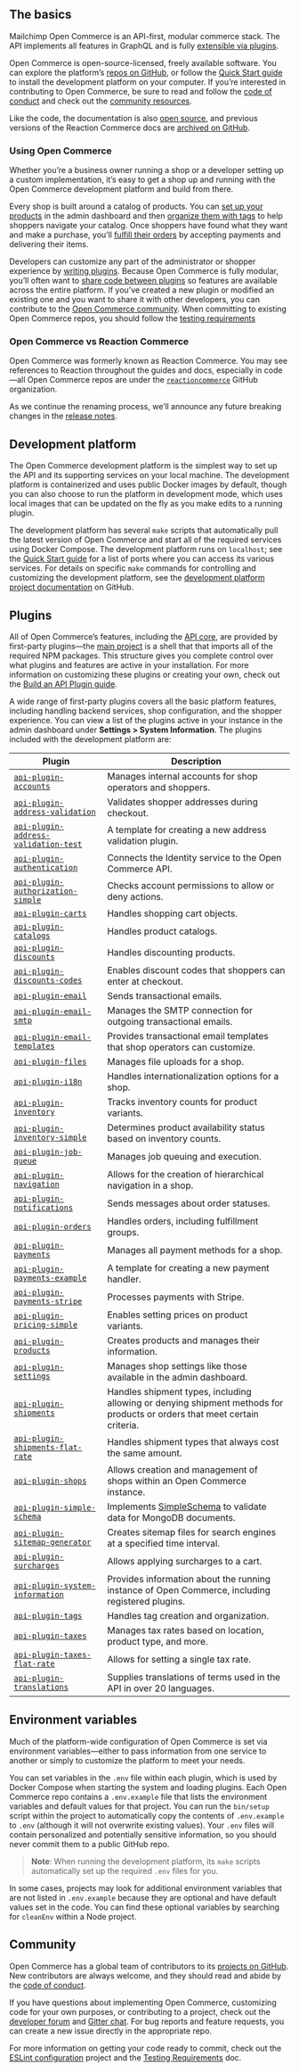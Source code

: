 ## The basics

Mailchimp Open Commerce is an API-first, modular commerce stack. The API implements all features in GraphQL and is fully [extensible via plugins](/open-commerce/guides/build-api-plugin/).

Open Commerce is open-source-licensed, freely available software. You can explore the platform’s [repos on GitHub](https://github.com/reactioncommerce), or follow the [Quick Start guide](/open-commerce/guides/quick-start/) to install the development platform on your computer. If you’re interested in contributing to Open Commerce, be sure to read and follow the [code of conduct](https://github.com/reactioncommerce/reaction-docs/blob/trunk/public-docs/code-of-conduct.md/) and check out the [community resources](#community).

Like the code, the documentation is also [open source](https://github.com/reactioncommerce/docs), and previous versions of the Reaction Commerce docs are [archived on GitHub](https://github.com/reactioncommerce/reaction-docs).

### Using Open Commerce

Whether you’re a business owner running a shop or a developer setting up a custom implementation, it’s easy to get a shop up and running with the Open Commerce development platform and build from there.

Every shop is built around a catalog of products. You can [set up your products](/open-commerce/docs/creating-organizing-products/) in the admin dashboard  and then [organize them with tags](/open-commerce/docs/tags-navigation/) to help shoppers navigate your catalog. Once shoppers have found what they want and make a purchase, you’ll [fulfill their orders](/open-commerce/docs/fulfilling-orders/) by accepting payments and delivering their items.

Developers can customize any part of the administrator or shopper experience by [writing plugins](/open-commerce/guides/build-api-plugin/). Because Open Commerce is fully modular, you’ll often want to [share code between plugins](/open-commerce/docs/sharing-code-between-plugins/) so features are available across the entire platform. If you’ve created a new plugin or modified an existing one and you want to share it with other developers, you can contribute to the [Open Commerce community](#community). When committing to existing Open Commerce repos, you should follow the [testing requirements](/open-commerce/docs/testing-requirements/)

### Open Commerce vs Reaction Commerce

Open Commerce was formerly known as Reaction Commerce. You may see references to Reaction throughout the guides and docs, especially in code—all Open Commerce repos are under the [`reactioncommerce`](https://github.com/reactioncommerce) GitHub organization. 

As we continue the renaming process, we’ll announce any future breaking changes in the [release notes](/release-notes/).

## Development platform

The Open Commerce development platform is the simplest way to set up the API and its supporting services on your local machine. The development platform is containerized and uses public Docker images by default, though you can also choose to run the platform in development mode, which uses local images that can be updated on the fly as you make edits to a running plugin. 

The development platform has several `make` scripts that automatically pull the latest version of Open Commerce and start all of the required services using Docker Compose. The development platform runs on `localhost`; see the [Quick Start guide](/open-commerce/guides/quick-start/#clone-and-start-the-platform) for a list of ports where you can access its various services. For details on specific `make` commands for controlling and customizing the development platform, see the [development platform project documentation](https://github.com/reactioncommerce/reaction-development-platform#project-commands) on GitHub.

## Plugins

All of Open Commerce’s features, including the [API core](https://github.com/reactioncommerce/api-core), are provided by first-party plugins—the [main project](https://github.com/reactioncommerce/reaction) is a shell that that imports all of the required NPM packages. This structure gives you complete control over what plugins and features are active in your installation. For more information on customizing these plugins or creating your own, check out the [Build an API Plugin guide](/open-commerce/guides/build-api-plugin/).

A wide range of first-party plugins covers all the basic platform features, including handling backend services, shop configuration, and the shopper experience. You can view a list of the plugins active in your instance in the admin dashboard under **Settings > System Information**. The plugins included with the development platform are:

|Plugin|Description|
|------|-----------|
|[`api-plugin-accounts`](https://github.com/reactioncommerce/api-plugin-accounts)|Manages internal accounts for shop operators and shoppers.|
|[`api-plugin-address-validation`](https://github.com/reactioncommerce/api-plugin-address-validation)|Validates shopper addresses during checkout.|
|[`api-plugin-address-validation-test`](https://github.com/reactioncommerce/api-plugin-address-validation-test)|A template for creating a new address validation plugin.|
|[`api-plugin-authentication`](https://github.com/reactioncommerce/api-plugin-authentication)|Connects the Identity service to the Open Commerce API.|
|[`api-plugin-authorization-simple`](https://github.com/reactioncommerce/api-plugin-authorization-simple)|Checks account permissions to allow or deny actions.|
|[`api-plugin-carts`](https://github.com/reactioncommerce/api-plugin-carts)|Handles shopping cart objects.|
|[`api-plugin-catalogs`](https://github.com/reactioncommerce/api-plugin-catalogs)|Handles product catalogs.|
|[`api-plugin-discounts`](https://github.com/reactioncommerce/api-plugin-discounts)|Handles discounting products.|
|[`api-plugin-discounts-codes`](https://github.com/reactioncommerce/api-plugin-discounts-codes)|Enables discount codes that shoppers can enter at checkout.|
|[`api-plugin-email`](https://github.com/reactioncommerce/api-plugin-email)|Sends transactional emails.|
|[`api-plugin-email-smtp`](https://github.com/reactioncommerce/api-plugin-email-smtp)|Manages the SMTP connection for outgoing transactional emails.|
|[`api-plugin-email-templates`](https://github.com/reactioncommerce/api-plugin-email-templates)|Provides transactional email templates that shop operators can customize.|
|[`api-plugin-files`](https://github.com/reactioncommerce/api-plugin-files)|Manages file uploads for a shop.|
|[`api-plugin-i18n`](https://github.com/reactioncommerce/api-plugin-i18n)|Handles internationalization options for a shop.|
|[`api-plugin-inventory`](https://github.com/reactioncommerce/api-plugin-inventory)|Tracks inventory counts for product variants.|
|[`api-plugin-inventory-simple`](https://github.com/reactioncommerce/api-plugin-inventory-simple)|Determines product availability status based on inventory counts.|
|[`api-plugin-job-queue`](https://github.com/reactioncommerce/api-plugin-job-queue)|Manages job queuing and execution.|
|[`api-plugin-navigation`](https://github.com/reactioncommerce/api-plugin-navigation)|Allows for the creation of hierarchical navigation in a shop.|
|[`api-plugin-notifications`](https://github.com/reactioncommerce/api-plugin-notifications)|Sends messages about order statuses.|
|[`api-plugin-orders`](https://github.com/reactioncommerce/api-plugin-orders)|Handles orders, including fulfillment groups.|
|[`api-plugin-payments`](https://github.com/reactioncommerce/api-plugin-payments)|Manages all payment methods for a shop.|
|[`api-plugin-payments-example`](https://github.com/reactioncommerce/api-plugin-payments-example)|A template for creating a new payment handler.|
|[`api-plugin-payments-stripe`](https://github.com/reactioncommerce/api-plugin-payments-stripe)|Processes payments with Stripe.|
|[`api-plugin-pricing-simple`](https://github.com/reactioncommerce/api-plugin-pricing-simple)|Enables setting prices on product variants.|
|[`api-plugin-products`](https://github.com/reactioncommerce/api-plugin-products)|Creates products and manages their information.|
|[`api-plugin-settings`](https://github.com/reactioncommerce/api-plugin-settings)|Manages shop settings like those available in the admin dashboard.|
|[`api-plugin-shipments`](https://github.com/reactioncommerce/api-plugin-shipments)|Handles shipment types, including allowing or denying shipment methods for products or orders that meet certain criteria.|
|[`api-plugin-shipments-flat-rate`](https://github.com/reactioncommerce/api-plugin-shipments-flat-rate)|Handles shipment types that always cost the same amount.|
|[`api-plugin-shops`](https://github.com/reactioncommerce/api-plugin-shops)|Allows creation and management of shops within an Open Commerce instance.|
|[`api-plugin-simple-schema`](https://github.com/reactioncommerce/api-plugin-simple-schema)|Implements [SimpleSchema](https://github.com/longshotlabs/simpl-schema) to validate data for MongoDB documents.|
|[`api-plugin-sitemap-generator`](https://github.com/reactioncommerce/api-plugin-sitemap-generator)|Creates sitemap files for search engines at a specified time interval.|
|[`api-plugin-surcharges`](https://github.com/reactioncommerce/api-plugin-surcharges)|Allows applying surcharges to a cart.|
|[`api-plugin-system-information`](https://github.com/reactioncommerce/api-plugin-system-information)|Provides information about the running instance of Open Commerce, including registered plugins.|
|[`api-plugin-tags`](https://github.com/reactioncommerce/api-plugin-tags)|Handles tag creation and organization.|
|[`api-plugin-taxes`](https://github.com/reactioncommerce/api-plugin-taxes)|Manages tax rates based on location, product type, and more.|
|[`api-plugin-taxes-flat-rate`](https://github.com/reactioncommerce/api-plugin-taxes-flat-rate)|Allows for setting a single tax rate.|
|[`api-plugin-translations`](https://github.com/reactioncommerce/api-plugin-translations)|Supplies translations of terms used in the API in over 20 languages.|

## Environment variables

Much of the platform-wide configuration of Open Commerce is set via environment variables—either to pass information from one service to another or simply to customize the platform to meet your needs.

You can set variables in the `.env` file within each plugin, which is used by Docker Compose when starting the system and loading plugins. Each Open Commerce repo contains a `.env.example` file that lists the environment variables and default values for that project. You can run the `bin/setup` script within the project to automatically copy the contents of `.env.example` to `.env` (although it will not overwrite existing values). Your `.env` files will contain personalized and potentially sensitive information, so you should never commit them to a public GitHub repo.

>**Note**: When running the development platform, its `make` scripts automatically set up the required `.env` files for you.

In some cases, projects may look for additional environment variables that are not listed in `.env.example` because they are optional and have default values set in the code. You can find these optional variables by searching for `cleanEnv` within a Node project.

## Community

Open Commerce has a global team of contributors to its [projects on GitHub](https://github.com/reactioncommerce). New contributors are always welcome, and they should read and abide by the [code of conduct](https://github.com/reactioncommerce/reaction-docs/blob/trunk/public-docs/code-of-conduct.md/).

If you have questions about implementing Open Commerce, customizing code for your own purposes, or contributing to a project, check out the [developer forum](https://forums.reactioncommerce.com) and [Gitter chat](https://gitter.im/reactioncommerce/reaction/). For bug reports and feature requests, you can create a new issue directly in the appropriate repo.

For more information on getting your code ready to commit, check out the [ESLint configuration](https://github.com/reactioncommerce/reaction-eslint-config) project and the [Testing Requirements](/open-commerce/docs/testing-requirements/) doc.
